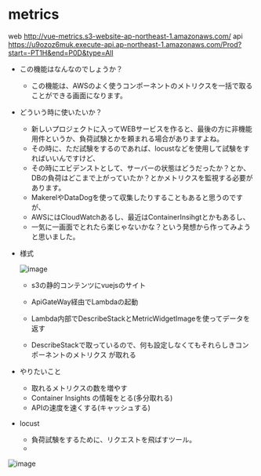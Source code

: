 # metrics

web
http://vue-metrics.s3-website-ap-northeast-1.amazonaws.com/
api
https://u9ozoz6muk.execute-api.ap-northeast-1.amazonaws.com/Prod?start=-PT1H&end=P0D&type=All

- この機能はなんなのでしょうか？

  - この機能は、AWSのよく使うコンポーネントのメトリクスを一括で取ることができる画面になります。

- どういう時に使いたいか？

  - 新しいプロジェクトに入ってWEBサービスを作ると、最後の方に非機能用件というか、負荷試験とかを頼まれる場合がありますよね。
  - その時に、ただ試験をするのであれば、locustなどを使用して試験をすればいいんですけど、
  - その時にエビデンストとして、サーバーの状態はどうだったか？とか、DBの負荷はどこまで上がっていたか？とかメトリクスを監視する必要があります。
  - MakerelやDataDogを使って収集したりすることもあると思うのですが、
  - AWSにはCloudWatchあるし、最近はContainerInsihgtとかもあるし、
  - 一気に一画面でとれたら楽じゃないかな？という発想から作ってみようと思いました。

- 様式

  ![image](https://user-images.githubusercontent.com/54279162/119382731-68724880-bcfd-11eb-90db-48d056b9d3f0.png)

  - s3の静的コンテンツにvuejsのサイト
  - ApiGateWay経由でLambdaの起動
  - Lambda内部でDescribeStackとMetricWidgetImageを使ってデータを返す

  - DescribeStackで取っているので、何も設定しなくてもそれらしきコンポーネントのメトリクス が取れる

- やりたいこと
  - 取れるメトリクスの数を増やす
  - Container Insights の情報をとる(多分取れる)
  - APIの速度を速くする(キャッシュする)

- locust
  - 負荷試験をするために、リクエストを飛ばすツール。
  -  

![image](https://user-images.githubusercontent.com/54279162/119435628-7b186c00-bd55-11eb-9c34-a41572a75b1b.png)

